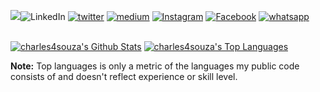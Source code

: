 
<p align="left">
  <img src="https://readme-typing-svg.herokuapp.com/?lines=Welcome+to+my+GitHub+profile😉&left=true&width=380&height=450>
</p>


[<img src= "https://img.shields.io/badge/LinkedIn-black?&style=flat-square&logo=linkedin&logoColor=white" alt="LinkedIn"/>](https://www.linkedin.com/in/charles4souza/) 
[<img src= "https://img.shields.io/badge/twitter-black?&style=flat-square&logo=twitter&logoColor=white" alt="twitter"/>](https://twitter.com/charles4souza) 
[<img src= "https://img.shields.io/badge/medium-black?&style=flat-square&logo=medium&logoColor=white" alt="medium" />](https://medium.com/@charles4souza/) 
[<img src= "https://img.shields.io/badge/Instagram-black?&style=flat-square&logo=instagram&logoColor=white" alt="Instagram"/>](https://www.instagram.com/charles4souza/) 
[<img src= "https://img.shields.io/badge/Facebook-black?&style=flat-square&logo=facebook&logoColor=white" alt="Facebook"/>](https://www.facebook.com/charles4souza)
[<img src= "https://img.shields.io/badge/whatsapp-black?&style=flat-square&logo=whatsapp&logoColor=white" alt="whatsapp"/>](https://api.whatsapp.com/send?phone=5521996017137&text=Ol%C3%A1%2C%20seja%20bem%20vindo%20ao%20meu%20whatsapp) 

  <br/>
    <a href="https://github.com/anuraghazra/github-readme-stats"><img alt="charles4souza's Github Stats" src="https://denvercoder1-github-readme-stats.vercel.app/api?username=charles4souza&show_icons=true&count_private=true&theme=react&hide_border=true&bg_color=0D1117" /></a>
  <a href="https://github.com/anuraghazra/github-readme-stats"><img alt="charles4souza's Top Languages" src="https://denvercoder1-github-readme-stats.vercel.app/api/top-langs/?username=charles4souza&langs_count=8&layout=compact&theme=react&hide_border=true&bg_color=0D1117" /></a>
  <br/>
  
  
  <b>Note:</b> Top languages is only a metric of the languages my public code consists of and doesn't reflect experience or skill level.
</details>
